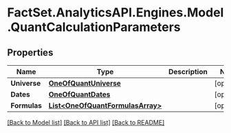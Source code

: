 # FactSet.AnalyticsAPI.Engines.Model.QuantCalculationParameters

## Properties

Name | Type | Description | Notes
------------ | ------------- | ------------- | -------------
**Universe** | [**OneOfQuantUniverse**](OneOfQuantUniverse.md) |  | [optional] 
**Dates** | [**OneOfQuantDates**](OneOfQuantDates.md) |  | [optional] 
**Formulas** | [**List&lt;OneOfQuantFormulasArray&gt;**](OneOfQuantFormulasArray.md) |  | [optional] 

[[Back to Model list]](../README.md#documentation-for-models) [[Back to API list]](../README.md#documentation-for-api-endpoints) [[Back to README]](../README.md)

